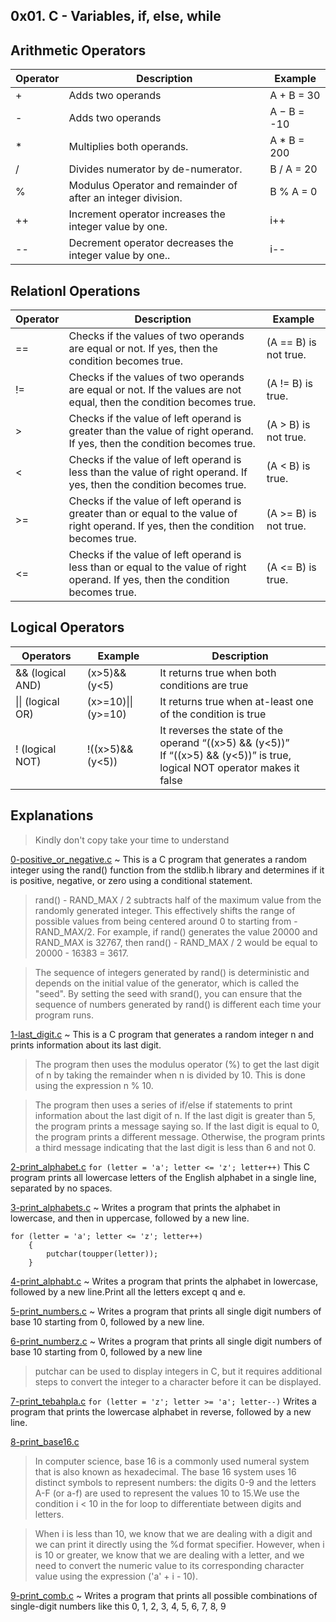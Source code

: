 ## 0x01. C - Variables, if, else, while

## Arithmetic Operators
| Operator | Description | Example |
| --------------- | --------------- | --------------- |
| + | Adds two operands | A + B = 30 |
| - | Adds two operands |  A − B = -10 |
| * | Multiplies both operands. |  A * B = 200 |
| / | Divides numerator by de-numerator. | B / A = 20 |
| % | Modulus Operator and remainder of after an integer division. | B % A = 0 |
| ++ | Increment operator increases the integer value by one. | i++ |
| -- | Decrement operator decreases the integer value by one.. |i-- |

## Relationl Operations
| Operator	| Description	| Example |
| --------------- | --------------- | --------------- |
| ==	| Checks if the values of two operands are equal or not. If yes, then the condition becomes true.	| (A == B) is not true. |
| != | Checks if the values of two operands are equal or not. If the values are not equal, then the condition becomes true.	| (A != B) is true. |
| > | Checks if the value of left operand is greater than the value of right operand. If yes, then the condition becomes true. |	(A > B) is not true. |
| <	| Checks if the value of left operand is less than the value of right operand. If yes, then the condition becomes true. |	(A < B) is true. |
| >= | Checks if the value of left operand is greater than or equal to the value of right operand. If yes, then the condition becomes true.	| (A >= B) is not true. |
| <= | Checks if the value of left operand is less than or equal to the value of right operand. If yes, then the condition becomes true.	| (A <= B) is true. |

## Logical Operators
| Operators | Example | Description |
| --------------- | --------------- | --------------- |
| && (logical AND) | (x>5)&&(y<5) | It returns true when both conditions are true |
| \|\| (logical OR) | (x>=10)\|\|(y>=10) | It returns true when at-least one of the condition is true |
| ! (logical NOT) | !((x>5)&&(y<5)) | It reverses the state of the operand “((x>5) && (y<5))” <br> If “((x>5) && (y<5))” is true, logical NOT operator makes it false |

## Explanations 
> Kindly don't copy take your time to understand 


[0-positive_or_negative.c](https://github.com/Darryl-Mbae/alx-low_level_programming/blob/master/0x01-variables_if_else_while/0-positive_or_negative.c) ~ This is a C program that generates a random integer using the rand() function from the stdlib.h library and determines if it is positive, negative, or zero using a conditional statement.
> rand() - RAND_MAX / 2 subtracts half of the maximum value from the randomly generated integer. This effectively shifts the range of possible values from being centered around 0 to starting from -RAND_MAX/2. For example, if rand() generates the value 20000 and RAND_MAX is 32767, then rand() - RAND_MAX / 2 would be equal to 20000 - 16383 = 3617.

> The sequence of integers generated by rand() is deterministic and depends on the initial value of the generator, which is called the "seed". By setting the seed with srand(), you can ensure that the sequence of numbers generated by rand() is different each time your program runs.

[1-last_digit.c](https://github.com/Darryl-Mbae/alx-low_level_programming/blob/master/0x01-variables_if_else_while/1-last_digit.c) ~ This is a C program that generates a random integer n and prints information about its last digit.
> The program then uses the modulus operator (%) to get the last digit of n by taking the remainder when n is divided by 10. This is done using the expression n % 10.

> The program then uses a series of if/else if statements to print information about the last digit of n. If the last digit is greater than 5, the program prints a message saying so. If the last digit is equal to 0, the program prints a different message. Otherwise, the program prints a third message indicating that the last digit is less than 6 and not 0.

[2-print_alphabet.c](https://github.com/Darryl-Mbae/alx-low_level_programming/blob/master/0x01-variables_if_else_while/2-print_alphabet.c) ```for (letter = 'a'; letter <= 'z'; letter++)``` This C program prints all lowercase letters of the English alphabet in a single line, separated by no spaces.

[3-print_alphabets.c](https://github.com/Darryl-Mbae/alx-low_level_programming/blob/master/0x01-variables_if_else_while/3-print_alphabets.c) ~ Writes a program that prints the alphabet in lowercase, and then in uppercase, followed by a new line.
```
for (letter = 'a'; letter <= 'z'; letter++)
	{
		putchar(toupper(letter));
	}
  ```
[4-print_alphabt.c](https://github.com/Darryl-Mbae/alx-low_level_programming/blob/master/0x01-variables_if_else_while/4-print_alphabt.c) ~ Writes a program that prints the alphabet in lowercase, followed by a new line.Print all the letters except q and e.

[5-print_numbers.c](https://github.com/Darryl-Mbae/alx-low_level_programming/blob/master/0x01-variables_if_else_while/5-print_numbers.c) ~ Writes a program that prints all single digit numbers of base 10 starting from 0, followed by a new line.

[6-print_numberz.c](https://github.com/Darryl-Mbae/alx-low_level_programming/blob/master/0x01-variables_if_else_while/6-print_numberz.c) ~ Writes a program that prints all single digit numbers of base 10 starting from 0, followed by a new line
> putchar can be used to display integers in C, but it requires additional steps to convert the integer to a character before it can be displayed.

[7-print_tebahpla.c](https://github.com/Darryl-Mbae/alx-low_level_programming/blob/master/0x01-variables_if_else_while/7-print_tebahpla.c) ```for (letter = 'z'; letter >= 'a'; letter--)``` Writes a program that prints the lowercase alphabet in reverse, followed by a new line.

[8-print_base16.c](https://github.com/Darryl-Mbae/alx-low_level_programming/blob/master/0x01-variables_if_else_while/8-print_base16.c)
> In computer science, base 16 is a commonly used numeral system that is also known as hexadecimal. The base 16 system uses 16 distinct symbols to represent numbers: the digits 0-9 and the letters A-F (or a-f) are used to represent the values 10 to 15.We use the condition i < 10 in the for loop to differentiate between digits and letters.

> When i is less than 10, we know that we are dealing with a digit and we can print it directly using the %d format specifier. However, when i is 10 or greater, we know that we are dealing with a letter, and we need to convert the numeric value to its corresponding character value using the expression ('a' + i - 10).

[9-print_comb.c](https://github.com/Darryl-Mbae/alx-low_level_programming/blob/master/0x01-variables_if_else_while/9-print_comb.c) ~ Writes a program that prints all possible combinations of single-digit numbers like this 0, 1, 2, 3, 4, 5, 6, 7, 8, 9
